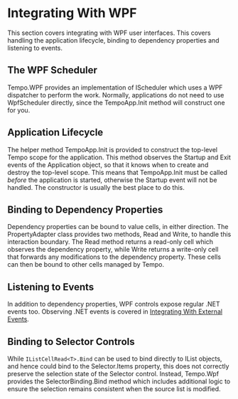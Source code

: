 # Integrating With WPF

This section covers integrating with WPF user interfaces. This covers handling
the application lifecycle, binding to dependency properties and listening to events.

## The WPF Scheduler

Tempo.WPF provides an implementation of IScheduler which uses a WPF dispatcher to
perform the work. Normally, applications do not need to use WpfScheduler directly,
since the TempoApp.Init method will construct one for you.

## Application Lifecycle

The helper method TempoApp.Init is provided to construct the top-level Tempo scope
for the application. This method observes the Startup and Exit events of the Application
object, so that it knows when to create and destroy the top-level scope. This means
that TempoApp.Init must be called *before* the application is started, otherwise the Startup
event will not be handled. The constructor is usually the best place to do this.

## Binding to Dependency Properties

Dependency properties can be bound to value cells, in either direction. The PropertyAdapter
class provides two methods, Read and Write, to handle this interaction boundary. The Read method
returns a read-only cell which observes the dependency property, while Write returns a write-only
cell that forwards any modifications to the dependency property. These cells can then be bound
to other cells managed by Tempo.

## Listening to Events

In addition to dependency properties, WPF controls expose regular .NET events too. Observing
.NET events is covered in [Integrating With External Events](./integrating-events.md).

## Binding to Selector Controls

While `IListCellRead<T>.Bind` can be used to bind directly to IList objects, and hence could bind to the
Selector.Items property, this does not correctly preserve the selection state of the
Selector control. Instead, Tempo.Wpf provides the SelectorBinding.Bind method which
includes additional logic to ensure the selection remains consistent when the source
list is modified.


